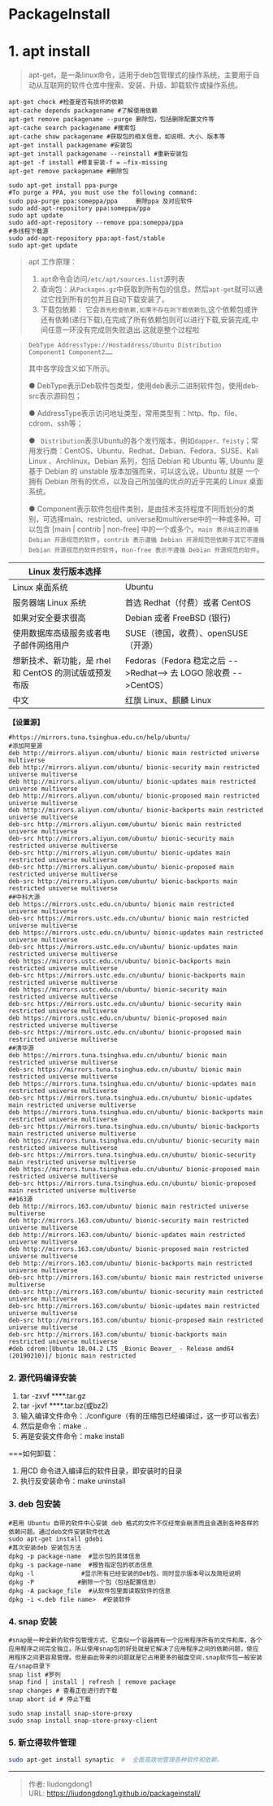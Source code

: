 # PackageInstall


# 1. apt install

> apt-get，是一条linux命令，适用于deb包管理式的操作系统，主要用于自动从互联网的软件仓库中搜索、安装、升级、卸载软件或操作系统。

```shell
apt-get check #检查是否有损坏的依赖
apt-cache depends packagename #了解使用依赖
apt-get remove packagename --purge 删除包，包括删除配置文件等
apt-cache search packagename #搜索包
apt-cache show packagename #获取包的相关信息，如说明、大小、版本等
apt-get install packagename #安装包
apt-get install packagename --reinstall #重新安装包
apt-get -f install #修复安装-f = –fix-missing
apt-get remove packagename #删除包

sudo apt-get install ppa-purge
#To purge a PPA, you must use the following command:
sudo ppa-purge ppa:someppa/ppa     删除ppa 及对应软件
sudo add-apt-repository ppa:someppa/ppa
sudo apt update
sudo add-apt-repository --remove ppa:someppa/ppa
#多线程下载源
sudo add-apt-repository ppa:apt-fast/stable
sudo apt-get update
```

> apt 工作原理：
>
> 1. `apt`命令会访问`/etc/apt/sources.list`源列表
> 2. 查询包：从`Packages.gz`中获取到所有包的信息，然后`apt-get`就可以通过它找到所有的包并且自动下载安装了。
> 3. 下载包依赖： 它会`首先检查依赖,如果不存在则下载依赖包`,这个依赖包或许还有依赖(递归下载),在完成了所有依赖包则可以进行下载,安装完成,中间任意一环没有完成则失败退出.这就是整个过程啦

> `DebType AddressType://Hostaddress/Ubuntu Distribution  Component1 Component2……`
>
> 其中各字段含义如下所示。
>
> ●  DebType表示Deb软件包类型，使用deb表示二进制软件包，使用deb-src表示源码包；
>
> ●  AddressType表示访问地址类型，常用类型有：http、ftp、file、cdrom、ssh等；
>
> ● ` Distribution`表示Ubuntu的各个发行版本，例如`dapper、feisty`；常用发行商：CentOS、Ubuntu、Redhat、Debian、Fedora、SUSE、Kali Linux 、Archlinux。Debian 系列，包括 Debian 和 Ubuntu 等, Ubuntu 是基于 Debian 的 unstable 版本加强而来，可以这么说，Ubuntu 就是 一个拥有 Debian 所有的优点，以及自己所加强的优点的近乎完美的 Linux 桌面系统。
>
> ●  Component表示软件包组件类别，是由技术支持程度不同而划分的类别，可选择main、restricted、universe和multiverse中的一种或多种。可以包含 [main | contrib | non-free] 中的一个或多个。`main 表示纯正的遵循 Debian 开源规范的软件`，`contrib 表示遵循 Debian 开源规范但依赖于其它不遵循 Debian 开源规范的软件的软件`，n`on-free 表示不遵循 Debian 开源规范的软件`。

| Linux 发行版本选择                                     |                                                              |
| ------------------------------------------------------ | ------------------------------------------------------------ |
| Linux 桌面系统                                         | Ubuntu                                                       |
| 服务器端 Linux 系统                                    | 首选 Redhat（付费）或者 CentOS                               |
| 如果对安全要求很高                                     | Debian 或者 FreeBSD (银行)                                   |
| 使用数据库高级服务或者电子邮件网络用户                 | SUSE（德国，收费）、openSUSE（开源）                         |
| 想新技术、新功能，是 rhel 和 CentOS 的测试版或预发布版 | Fedoras（Fedora 稳定之后 -->Redhat--> 去 LOGO 除收费 -->CentOS） |
| 中文                                                   | 红旗 Linux、麒麟 Linux                                       |

**【设置源】**

```shell
#https://mirrors.tuna.tsinghua.edu.cn/help/ubuntu/
#添加阿里源
deb http://mirrors.aliyun.com/ubuntu/ bionic main restricted universe multiverse
deb http://mirrors.aliyun.com/ubuntu/ bionic-security main restricted universe multiverse
deb http://mirrors.aliyun.com/ubuntu/ bionic-updates main restricted universe multiverse
deb http://mirrors.aliyun.com/ubuntu/ bionic-proposed main restricted universe multiverse
deb http://mirrors.aliyun.com/ubuntu/ bionic-backports main restricted universe multiverse
deb-src http://mirrors.aliyun.com/ubuntu/ bionic main restricted universe multiverse
deb-src http://mirrors.aliyun.com/ubuntu/ bionic-security main restricted universe multiverse
deb-src http://mirrors.aliyun.com/ubuntu/ bionic-updates main restricted universe multiverse
deb-src http://mirrors.aliyun.com/ubuntu/ bionic-proposed main restricted universe multiverse
deb-src http://mirrors.aliyun.com/ubuntu/ bionic-backports main restricted universe multiverse
##中科大源
deb https://mirrors.ustc.edu.cn/ubuntu/ bionic main restricted universe multiverse
deb-src https://mirrors.ustc.edu.cn/ubuntu/ bionic main restricted universe multiverse
deb https://mirrors.ustc.edu.cn/ubuntu/ bionic-updates main restricted universe multiverse
deb-src https://mirrors.ustc.edu.cn/ubuntu/ bionic-updates main restricted universe multiverse
deb https://mirrors.ustc.edu.cn/ubuntu/ bionic-backports main restricted universe multiverse
deb-src https://mirrors.ustc.edu.cn/ubuntu/ bionic-backports main restricted universe multiverse
deb https://mirrors.ustc.edu.cn/ubuntu/ bionic-security main restricted universe multiverse
deb-src https://mirrors.ustc.edu.cn/ubuntu/ bionic-security main restricted universe multiverse
deb https://mirrors.ustc.edu.cn/ubuntu/ bionic-proposed main restricted universe multiverse
deb-src https://mirrors.ustc.edu.cn/ubuntu/ bionic-proposed main restricted universe multiverse
##清华源
deb https://mirrors.tuna.tsinghua.edu.cn/ubuntu/ bionic main restricted universe multiverse
deb-src https://mirrors.tuna.tsinghua.edu.cn/ubuntu/ bionic main restricted universe multiverse
deb https://mirrors.tuna.tsinghua.edu.cn/ubuntu/ bionic-updates main restricted universe multiverse
deb-src https://mirrors.tuna.tsinghua.edu.cn/ubuntu/ bionic-updates main restricted universe multiverse
deb https://mirrors.tuna.tsinghua.edu.cn/ubuntu/ bionic-backports main restricted universe multiverse
deb-src https://mirrors.tuna.tsinghua.edu.cn/ubuntu/ bionic-backports main restricted universe multiverse
deb https://mirrors.tuna.tsinghua.edu.cn/ubuntu/ bionic-security main restricted universe multiverse
deb-src https://mirrors.tuna.tsinghua.edu.cn/ubuntu/ bionic-security main restricted universe multiverse
deb https://mirrors.tuna.tsinghua.edu.cn/ubuntu/ bionic-proposed main restricted universe multiverse
deb-src https://mirrors.tuna.tsinghua.edu.cn/ubuntu/ bionic-proposed main restricted universe multiverse
##163源
deb http://mirrors.163.com/ubuntu/ bionic main restricted universe multiverse
deb http://mirrors.163.com/ubuntu/ bionic-security main restricted universe multiverse
deb http://mirrors.163.com/ubuntu/ bionic-updates main restricted universe multiverse
deb http://mirrors.163.com/ubuntu/ bionic-proposed main restricted universe multiverse
deb http://mirrors.163.com/ubuntu/ bionic-backports main restricted universe multiverse
deb-src http://mirrors.163.com/ubuntu/ bionic main restricted universe multiverse
deb-src http://mirrors.163.com/ubuntu/ bionic-security main restricted universe multiverse
deb-src http://mirrors.163.com/ubuntu/ bionic-updates main restricted universe multiverse
deb-src http://mirrors.163.com/ubuntu/ bionic-proposed main restricted universe multiverse
deb-src http://mirrors.163.com/ubuntu/ bionic-backports main restricted universe multiverse
#deb cdrom:[Ubuntu 18.04.2 LTS _Bionic Beaver_ - Release amd64 (20190210)]/ bionic main restricted
```

### 2. 源代码编译安装

1. tar -zxvf ****.tar.gz
2. tar -jxvf ****.tar.bz(或bz2)
3. 输入编译文件命令：./configure（有的压缩包已经编译过，这一步可以省去）
4. 然后是命令：make ..
5. 再是安装文件命令：make install

===如何卸载：

1. 用CD 命令进入编译后的软件目录，即安装时的目录
2. 执行反安装命令：make uninstall

### 3. deb 包安装

```shell
#若用 Ubuntu 自带的软件中心安装 deb 格式的文件不仅经常会崩溃而且会遇到各种各样的依赖问题。通过deb文件安装软件优选
sudo apt-get install gdebi
#其次安装deb 安装包方法
dpkg -p package-name  #显示包的具体信息
dpkg -s package-name  #报告指定包的状态信息	
dpkg -l				#显示所有已经安装的Deb包，同时显示版本号以及简短说明
dpkg -P            #删除一个包（包括配置信息）	
dpkg -A package_file  #从软件包里面读取软件的信息	
dpkg -i <.deb file name>  #安装软件	
```

### 4. snap 安装

```shell
#snap是一种全新的软件包管理方式，它类似一个容器拥有一个应用程序所有的文件和库，各个应用程序之间完全独立。所以使用snap包的好处就是它解决了应用程序之间的依赖问题，使应用程序之间更容易管理。但是由此带来的问题就是它占用更多的磁盘空间.snap软件包一般安装在/snap目录下
snap list #罗列
snap find | install | refresh | remove package
snap changes # 查看正在进行的下载
snap abort id # 停止下载
```

```shell
sudo snap install snap-store-proxy
sudo snap install snap-store-proxy-client
```

### 5. 新立得软件管理

   ```bash
sudo apt-get install synaptic  #  全面高效地管理各种软件和依赖。
   ```


---

> 作者: liudongdong1  
> URL: https://liudongdong1.github.io/packageinstall/  

